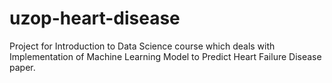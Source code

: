 # uzop-heart-disease
Project for Introduction to Data Science course which deals with Implementation of Machine Learning Model to Predict Heart Failure Disease paper.
